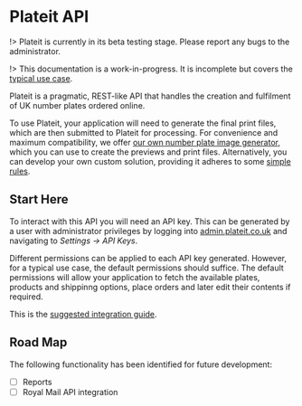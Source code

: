 # Plateit API

!> Plateit is currently in its beta testing stage. Please report any bugs to the administrator.

!> This documentation is a work-in-progress. It is incomplete but covers the [typical use case](/fundamentals/suggested-integration.md).

Plateit is a pragmatic, REST-like API that handles the creation and fulfilment of UK number plates ordered online.

To use Plateit, your application will need to generate the final print files, which are then submitted to Plateit for processing. For convenience and maximum compatibility, we offer [our own number plate image generator](https://numberplates.github.io/plateit-generator-docs), which you can use to create the previews and print files. Alternatively, you can develop your own custom solution, providing it adheres to some [simple rules](/fundamentals/plate-files.md).

## Start Here

To interact with this API you will need an API key. This can be generated by a user with administrator privileges by logging into [admin.plateit.co.uk](https://admin.plateit.co.uk) and navigating to *Settings -> API Keys*.

Different permissions can be applied to each API key generated. However, for a typical use case, the default permissions should suffice. The default permissions will allow your application to fetch the available plates, products and shippinng options, place orders and later edit their contents if required.

This is the [suggested integration guide](/fundamentals/suggested-integration.md).

## Road Map

The following functionality has been identified for future development:

- [ ] Reports
- [ ] Royal Mail API integration